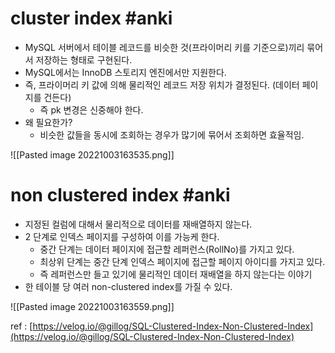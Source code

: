 
# cluster index #anki
- MySQL 서버에서 테이블 레코드를 비슷한 것(프라이머리 키를 기준으로)끼리 묶어서 저장하는 형태로 구현된다.
-   MySQL에서는 InnoDB 스토리지 엔진에서만 지원한다.
-   즉, 프라이머리 키 값에 의해 물리적인 레코드 저장 위치가 결정된다. (데이터 페이지를 건든다)
    -   즉 pk 변경은 신중해야 한다.
-   왜 필요한가?
    -   비슷한 값들을 동시에 조회하는 경우가 많기에 묶어서 조회하면 효율적임.

![[Pasted image 20221003163535.png]]

# non clustered index #anki
-   지정된 컬럼에 대해서 물리적으로 데이터를 재배열하지 않는다.
-   2 단계로 인덱스 페이지를 구성하여 이를 가능케 한다.
	-   중간 단계는 데이터 페이지에 접근할 레퍼런스(RollNo)를 가지고 있다.
	-   최상위 단계는 중간 단계 인덱스 페이지에 접근할 페이지 아이디를 가지고 있다.
	-   즉 레퍼런스만 들고 있기에 물리적인 데이터 재배열을 하지 않는다는 이야기
-   한 테이블 당 여러 non-clustered index를 가질 수 있다.

![[Pasted image 20221003163559.png]]

ref : [](https://velog.io/@gillog/SQL-Clustered-Index-Non-Clustered-Index)[https://velog.io/@gillog/SQL-Clustered-Index-Non-Clustered-Index](https://velog.io/@gillog/SQL-Clustered-Index-Non-Clustered-Index)